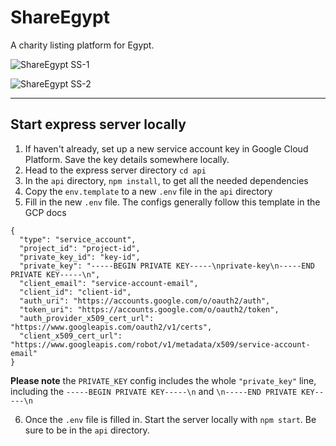 # ShareEgypt

A charity listing platform for Egypt.

![ShareEgypt SS-1](https://github.com/ElliotKyei/Share-Egypt/assets/73500548/b2c65833-0080-4427-a69a-f443eecca697)

![ShareEgypt SS-2](https://github.com/ElliotKyei/Share-Egypt/assets/73500548/222012fb-3022-450a-857c-275c98e983de)


---

## Start express server locally
1. If haven't already, set up a new service account key in Google Cloud Platform. Save the key details somewhere locally. 
2. Head to the express server directory `cd api`
3. In the `api` directory, `npm install`, to get all the needed dependencies
4. Copy the `env.template` to a new `.env` file in the `api` directory
5. Fill in the new `.env` file. The configs generally follow this template in the GCP docs
```text
{
  "type": "service_account",
  "project_id": "project-id",
  "private_key_id": "key-id",
  "private_key": "-----BEGIN PRIVATE KEY-----\nprivate-key\n-----END PRIVATE KEY-----\n",
  "client_email": "service-account-email",
  "client_id": "client-id",
  "auth_uri": "https://accounts.google.com/o/oauth2/auth",
  "token_uri": "https://accounts.google.com/o/oauth2/token",
  "auth_provider_x509_cert_url": "https://www.googleapis.com/oauth2/v1/certs",
  "client_x509_cert_url": "https://www.googleapis.com/robot/v1/metadata/x509/service-account-email"
}
```
**Please note** the `PRIVATE_KEY` config includes the whole `"private_key"` line, including the `-----BEGIN PRIVATE KEY-----\n` and `\n-----END PRIVATE KEY-----\n`

6. Once the `.env` file is filled in. Start the server locally with `npm start`. Be sure to be in the `api` directory.
